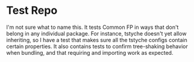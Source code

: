 # Test Repo

I'm not sure what to name this. It tests Common FP in ways that don't belong in
any individual package. For instance, tstyche doesn't yet allow inheriting, so
I have a test that makes sure all the tstyche configs contain certain
properties. It also contains tests to confirm tree-shaking behavior
when bundling, and that requiring and importing work as expected.
